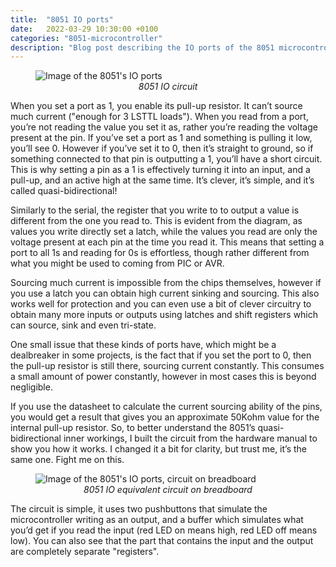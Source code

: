 ```yaml
---
title:  "8051 IO ports"
date:   2022-03-29 10:30:00 +0100
categories: "8051-microcontroller"
description: "Blog post describing the IO ports of the 8051 microcontroller"
---
```

<figure>
<img src="{{ site.baseurl }}/images/8051-io-ports.webp" alt="Image of the 8051's IO ports" style="display:block;margin:auto;">
<figcaption style="text-align:center"><i>8051 IO circuit</i></figcaption>
</figure>
When you set a port as 1, you enable its pull-up resistor. It can’t source much current ("enough for 3 LSTTL loads"). When you read from a port, you’re not reading the value you set it as, rather you’re reading the voltage present at the pin. If you’ve set a port as 1 and something is pulling it low, you’ll see 0. However if you’ve set it to 0, then it’s straight to ground, so if something connected to that pin is outputting a 1, you’ll have a short circuit. This is why setting a pin as a 1 is effectively turning it into an input, and a pull-up, and an active high at the same time. It’s clever, it’s simple, and it’s called quasi-bidirectional!

Similarly to the serial, the register that you write to to output a value is different from the one you read to. This is evident from the diagram, as values you write directly set a latch, while the values you read are only the voltage present at each pin at the time you read it. This means that setting a port to all 1s and reading for 0s is effortless, though rather different from what you might be used to coming from PIC or AVR.

Sourcing much current is impossible from the chips themselves, however if you use a latch you can obtain high current sinking and sourcing. This also works well for protection and you can even use a bit of clever circuitry to obtain many more inputs or outputs using latches and shift registers which can source, sink and even tri-state.

One small issue that these kinds of ports have, which might be a dealbreaker in some projects, is the fact that if you set the port to 0, then the pull-up resistor is still there, sourcing current constantly. This consumes a small amount of power constantly, however in most cases this is beyond negligible.

If you use the datasheet to calculate the current sourcing ability of the pins, you would get a result that gives you an approximate 50Kohm value for the internal pull-up resistor. So, to better understand the 8051’s quasi-bidirectional inner workings, I built the circuit from the hardware manual to show you how it works. I changed it a bit for clarity, but trust me, it’s the same one. Fight me on this.

<figure>
<img src="{{ site.baseurl }}/images/8051-io-port-equivalent.webp" alt="Image of the 8051's IO ports, circuit on breadboard" style="display:block;margin:auto;">
<figcaption style="text-align:center"><i>8051 IO equivalent circuit on breadboard</i></figcaption>
</figure>

The circuit is simple, it uses two pushbuttons that simulate the microcontroller writing as an output, and a buffer which simulates what you’d get if you read the input (red LED on means high, red LED off means low). You can also see that the part that contains the input and the output are completely separate "registers".